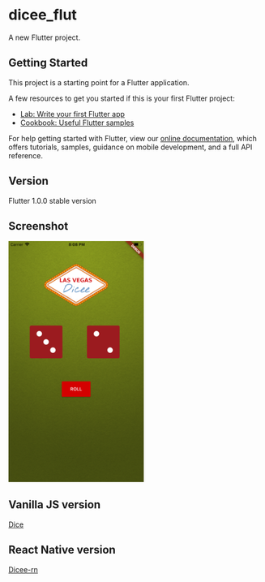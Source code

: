 # dicee_flut

A new Flutter project.

## Getting Started

This project is a starting point for a Flutter application.

A few resources to get you started if this is your first Flutter project:

- [Lab: Write your first Flutter app](https://flutter.io/docs/get-started/codelab)
- [Cookbook: Useful Flutter samples](https://flutter.io/docs/cookbook)

For help getting started with Flutter, view our 
[online documentation](https://flutter.io/docs), which offers tutorials, 
samples, guidance on mobile development, and a full API reference.

## Version
Flutter 1.0.0 stable version

## Screenshot
<img src="https://github.com/ikhsanalatsary/dicee-flut/blob/master/Screeshot.png" width="267" alt="Finished App" title="Demo Dicee Flutter">

## Vanilla JS version
[Dice](https://github.com/ikhsanalatsary/dice)

## React Native version
[Dicee-rn](https://snack.expo.io/@ikhsanalatsary/dicee)
